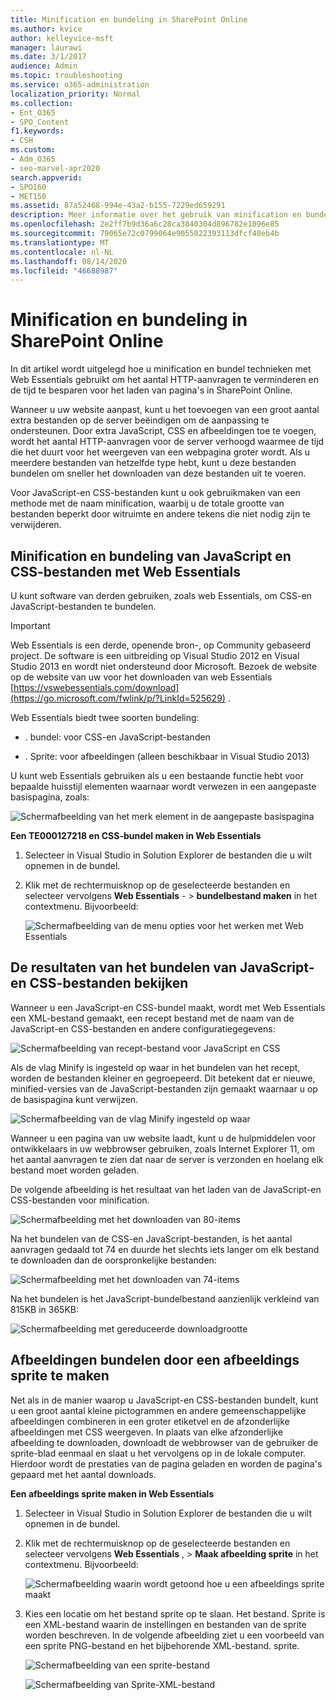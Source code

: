 ```yaml
---
title: Minification en bundeling in SharePoint Online
ms.author: kvice
author: kelleyvice-msft
manager: laurawi
ms.date: 3/1/2017
audience: Admin
ms.topic: troubleshooting
ms.service: o365-administration
localization_priority: Normal
ms.collection:
- Ent_O365
- SPO_Content
f1.keywords:
- CSH
ms.custom:
- Adm_O365
- seo-marvel-apr2020
search.appverid:
- SPO160
- MET150
ms.assetid: 87a52468-994e-43a2-b155-7229ed659291
description: Meer informatie over het gebruik van minification en bundel technieken met Web Essentials voor minder HTTP-aanvragen en de manier waarop u pagina's laadt in SharePoint Online.
ms.openlocfilehash: 2e2ff7b9d36a6c28ca3840304d896782e1096e85
ms.sourcegitcommit: 79065e72c0799064e9055022393113dfcf40eb4b
ms.translationtype: MT
ms.contentlocale: nl-NL
ms.lasthandoff: 08/14/2020
ms.locfileid: "46688987"
---
```

# <a name="minification-and-bundling-in-sharepoint-online"></a>Minification en bundeling in SharePoint Online

In dit artikel wordt uitgelegd hoe u minification en bundel technieken met Web Essentials gebruikt om het aantal HTTP-aanvragen te verminderen en de tijd te besparen voor het laden van pagina's in SharePoint Online.
  
Wanneer u uw website aanpast, kunt u het toevoegen van een groot aantal extra bestanden op de server beëindigen om de aanpassing te ondersteunen. Door extra JavaScript, CSS en afbeeldingen toe te voegen, wordt het aantal HTTP-aanvragen voor de server verhoogd waarmee de tijd die het duurt voor het weergeven van een webpagina groter wordt. Als u meerdere bestanden van hetzelfde type hebt, kunt u deze bestanden bundelen om sneller het downloaden van deze bestanden uit te voeren.
  
Voor JavaScript-en CSS-bestanden kunt u ook gebruikmaken van een methode met de naam minification, waarbij u de totale grootte van bestanden beperkt door witruimte en andere tekens die niet nodig zijn te verwijderen.
  
## <a name="minification-and-bundling-javascript-and-css-files-with-web-essentials"></a>Minification en bundeling van JavaScript en CSS-bestanden met Web Essentials

U kunt software van derden gebruiken, zoals web Essentials, om CSS-en JavaScript-bestanden te bundelen.
  
> [!IMPORTANT]
> Web Essentials is een derde, openende bron-, op Community gebaseerd project. De software is een uitbreiding op Visual Studio 2012 en Visual Studio 2013 en wordt niet ondersteund door Microsoft. Bezoek de website op de website van uw voor het downloaden van web Essentials [https://vswebessentials.com/download](https://go.microsoft.com/fwlink/p/?LinkId=525629) . 
  
Web Essentials biedt twee soorten bundeling:
  
- . bundel: voor CSS-en JavaScript-bestanden
    
- . Sprite: voor afbeeldingen (alleen beschikbaar in Visual Studio 2013)
    
U kunt web Essentials gebruiken als u een bestaande functie hebt voor bepaalde huisstijl elementen waarnaar wordt verwezen in een aangepaste basispagina, zoals:
  
![Schermafbeelding van het merk element in de aangepaste basispagina](../media/3a6eba36-973d-482b-8556-a9394b8ba19f.png)
  
 **Een TE000127218 en CSS-bundel maken in Web Essentials**
  
1. Selecteer in Visual Studio in Solution Explorer de bestanden die u wilt opnemen in de bundel.
    
2. Klik met de rechtermuisknop op de geselecteerde bestanden en selecteer vervolgens **Web Essentials** - \> **bundelbestand maken** in het contextmenu. Bijvoorbeeld: 
    
    ![Schermafbeelding van de menu opties voor het werken met Web Essentials](../media/41aac84c-4538-4f78-b454-46e651f868a3.png)
  
## <a name="viewing-the-results-of-bundling-javascript-and-css-files"></a>De resultaten van het bundelen van JavaScript-en CSS-bestanden bekijken

Wanneer u een JavaScript-en CSS-bundel maakt, wordt met Web Essentials een XML-bestand gemaakt, een recept bestand met de naam van de JavaScript-en CSS-bestanden en andere configuratiegegevens: 
  
![Schermafbeelding van recept-bestand voor JavaScript en CSS](../media/7ba891f8-52d8-467b-a0f6-b062dd1137a4.png)
  
Als de vlag Minify is ingesteld op waar in het bundelen van het recept, worden de bestanden kleiner en gegroepeerd. Dit betekent dat er nieuwe, minified-versies van de JavaScript-bestanden zijn gemaakt waarnaar u op de basispagina kunt verwijzen.
  
![Schermafbeelding van de vlag Minify ingesteld op waar](../media/50523af2-6412-4117-ac3d-5bd26f6d562e.png)
  
Wanneer u een pagina van uw website laadt, kunt u de hulpmiddelen voor ontwikkelaars in uw webbrowser gebruiken, zoals Internet Explorer 11, om het aantal aanvragen te zien dat naar de server is verzonden en hoelang elk bestand moet worden geladen.
  
De volgende afbeelding is het resultaat van het laden van de JavaScript-en CSS-bestanden voor minification.
  
![Schermafbeelding met het downloaden van 80-items](../media/e2df3912-1923-46e6-8cf2-3015a31554e1.png)
  
Na het bundelen van de CSS-en JavaScript-bestanden, is het aantal aanvragen gedaald tot 74 en duurde het slechts iets langer om elk bestand te downloaden dan de oorspronkelijke bestanden:
  
![Schermafbeelding met het downloaden van 74-items](../media/686c4387-70e8-4a74-9d45-059f33a91184.png)
  
Na het bundelen is het JavaScript-bundelbestand aanzienlijk verkleind van 815KB in 365KB:
  
![Schermafbeelding met gereduceerde downloadgrootte](../media/5e7dbd98-faff-4f68-b320-108fb252e395.png)
  
## <a name="bundling-images-by-creating-an-image-sprite"></a>Afbeeldingen bundelen door een afbeeldings sprite te maken

Net als in de manier waarop u JavaScript-en CSS-bestanden bundelt, kunt u een groot aantal kleine pictogrammen en andere gemeenschappelijke afbeeldingen combineren in een groter etiketvel en de afzonderlijke afbeeldingen met CSS weergeven. In plaats van elke afzonderlijke afbeelding te downloaden, downloadt de webbrowser van de gebruiker de sprite-blad eenmaal en slaat u het vervolgens op in de lokale computer. Hierdoor wordt de prestaties van de pagina geladen en worden de pagina's gepaard met het aantal downloads.
  
 **Een afbeeldings sprite maken in Web Essentials**
  
1. Selecteer in Visual Studio in Solution Explorer de bestanden die u wilt opnemen in de bundel.
    
2. Klik met de rechtermuisknop op de geselecteerde bestanden en selecteer vervolgens **Web Essentials** , \> **Maak afbeelding sprite** in het contextmenu. Bijvoorbeeld: 
    
    ![Schermafbeelding waarin wordt getoond hoe u een afbeeldings sprite maakt](../media/de0fe741-4ef7-4e3b-bafa-ef9f4822dac6.png)
  
3. Kies een locatie om het bestand sprite op te slaan. Het bestand. Sprite is een XML-bestand waarin de instellingen en bestanden van de sprite worden beschreven. In de volgende afbeelding ziet u een voorbeeld van een sprite PNG-bestand en het bijbehorende XML-bestand. sprite.
    
    ![Schermafbeelding van een sprite-bestand](../media/0876bb2a-d1b9-4169-8e95-9c290d628d90.png)
  
    ![Schermafbeelding van Sprite-XML-bestand](../media/d1f94776-280d-4d56-abb5-384f145d9989.png)
  

